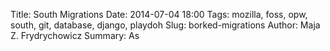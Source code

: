 Title: South Migrations
Date: 2014-07-04 18:00
Tags: mozilla, foss, opw, south, git, database, django, playdoh
Slug: borked-migrations
Author: Maja Z. Frydrychowicz
Summary: As
